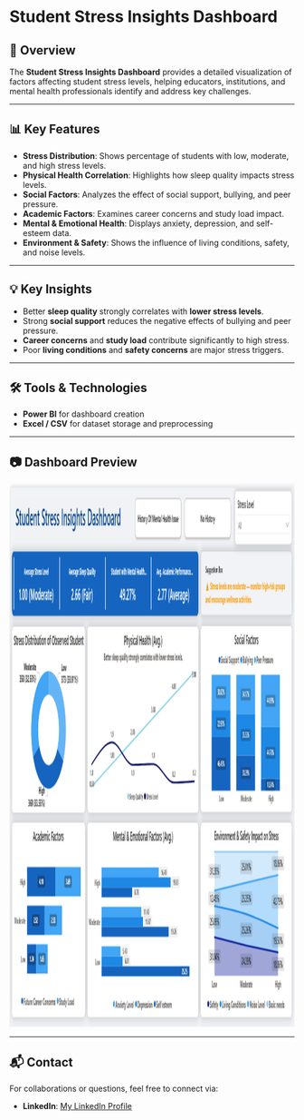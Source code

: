 # Student Stress Insights Dashboard

## 📌 Overview
The **Student Stress Insights Dashboard** provides a detailed visualization of factors affecting student stress levels, helping educators, institutions, and mental health professionals identify and address key challenges.

---

## 📊 Key Features
- **Stress Distribution**: Shows percentage of students with low, moderate, and high stress levels.
- **Physical Health Correlation**: Highlights how sleep quality impacts stress levels.
- **Social Factors**: Analyzes the effect of social support, bullying, and peer pressure.
- **Academic Factors**: Examines career concerns and study load impact.
- **Mental & Emotional Health**: Displays anxiety, depression, and self-esteem data.
- **Environment & Safety**: Shows the influence of living conditions, safety, and noise levels.

---

## 💡 Key Insights
- Better **sleep quality** strongly correlates with **lower stress levels**.
- Strong **social support** reduces the negative effects of bullying and peer pressure.
- **Career concerns** and **study load** contribute significantly to high stress.
- Poor **living conditions** and **safety concerns** are major stress triggers.

---

## 🛠 Tools & Technologies
- **Power BI** for dashboard creation
- **Excel / CSV** for dataset storage and preprocessing

---

## 📷 Dashboard Preview
<img width="1857" height="958" alt="coffee_Dashboard" src="https://github.com/BCA-CODES/student-stress-insights-dashboard/blob/main/student_stress_dashboard.png" />

---

## 📬 Contact
For collaborations or questions, feel free to connect via:
- **LinkedIn**: [My LinkedIn Profile](https://www.linkedin.com/in/dev-virani-a19452350/)
